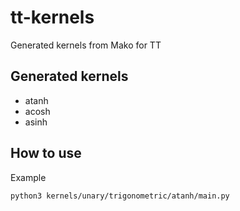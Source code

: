 # tt-kernels
Generated kernels from Mako for TT


## Generated kernels
* atanh
* acosh
* asinh


## How to use

Example
```
python3 kernels/unary/trigonometric/atanh/main.py
```